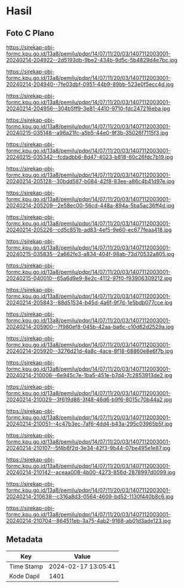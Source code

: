# Hasil

## Foto C Plano

https://sirekap-obj-formc.kpu.go.id/13a8/pemilu/pdpr/14/07/11/20/03/1407112003001-20240214-204922--2d5193db-9be2-434b-9d5c-5b4829d4e7bc.jpg

https://sirekap-obj-formc.kpu.go.id/13a8/pemilu/pdpr/14/07/11/20/03/1407112003001-20240214-204940--7fe03dbf-0951-44b9-89bb-523e0f5ecc4d.jpg

https://sirekap-obj-formc.kpu.go.id/13a8/pemilu/pdpr/14/07/11/20/03/1407112003001-20240214-204956--304b5ff9-3e81-4410-9710-fdc247216eba.jpg

https://sirekap-obj-formc.kpu.go.id/13a8/pemilu/pdpr/14/07/11/20/03/1407112003001-20240215-035148--a96a21fc-a5b5-44e0-9f3b-35026f7115f3.jpg

https://sirekap-obj-formc.kpu.go.id/13a8/pemilu/pdpr/14/07/11/20/03/1407112003001-20240215-035342--fcdadbb6-8d47-4023-b818-60c26fdc7b19.jpg

https://sirekap-obj-formc.kpu.go.id/13a8/pemilu/pdpr/14/07/11/20/03/1407112003001-20240214-205128--30bdd587-b084-42f8-83ee-a86c4b41d97e.jpg

https://sirekap-obj-formc.kpu.go.id/13a8/pemilu/pdpr/14/07/11/20/03/1407112003001-20240214-205209--2e58ec00-56cd-448a-894a-5ba5ac36ff4d.jpg

https://sirekap-obj-formc.kpu.go.id/13a8/pemilu/pdpr/14/07/11/20/03/1407112003001-20240214-205226--cd5c851b-ad83-4ef5-9e60-ec677feaa418.jpg

https://sirekap-obj-formc.kpu.go.id/13a8/pemilu/pdpr/14/07/11/20/03/1407112003001-20240215-035835--2a662fe3-a834-404f-98ab-73d70532a805.jpg

https://sirekap-obj-formc.kpu.go.id/13a8/pemilu/pdpr/14/07/11/20/03/1407112003001-20240215-040010--65a6d9e9-8e2c-4112-97f0-f93906309212.jpg

https://sirekap-obj-formc.kpu.go.id/13a8/pemilu/pdpr/14/07/11/20/03/1407112003001-20240214-205843--88d51534-b45d-4a6f-9f7d-1e5bdb077cce.jpg

https://sirekap-obj-formc.kpu.go.id/13a8/pemilu/pdpr/14/07/11/20/03/1407112003001-20240214-205900--7f980ef8-045b-42aa-ba6c-c10d62d2529a.jpg

https://sirekap-obj-formc.kpu.go.id/13a8/pemilu/pdpr/14/07/11/20/03/1407112003001-20240214-205920--3276d21d-4a8c-4ace-8f18-68860e8e6f7b.jpg

https://sirekap-obj-formc.kpu.go.id/13a8/pemilu/pdpr/14/07/11/20/03/1407112003001-20240214-210006--6e945c7e-1ba5-451e-b7d4-7c2853913de2.jpg

https://sirekap-obj-formc.kpu.go.id/13a8/pemilu/pdpr/14/07/11/20/03/1407112003001-20240214-210029--3f619d86-3f48-46d6-b9f6-8015c70b44a2.jpg

https://sirekap-obj-formc.kpu.go.id/13a8/pemilu/pdpr/14/07/11/20/03/1407112003001-20240214-210051--4c47b3ec-7af6-4dd4-b43a-295c03965b5f.jpg

https://sirekap-obj-formc.kpu.go.id/13a8/pemilu/pdpr/14/07/11/20/03/1407112003001-20240214-210107--5f4b6f2d-3e34-42f3-9b44-07be495e1e87.jpg

https://sirekap-obj-formc.kpu.go.id/13a8/pemilu/pdpr/14/07/11/20/03/1407112003001-20240214-210142--aceaa008-4b00-4273-856d-2878997d0099.jpg

https://sirekap-obj-formc.kpu.go.id/13a8/pemilu/pdpr/14/07/11/20/03/1407112003001-20240214-210638--c316a8d3-0564-4609-bd52-1130f440b8c6.jpg

https://sirekap-obj-formc.kpu.go.id/13a8/pemilu/pdpr/14/07/11/20/03/1407112003001-20240214-210704--864511eb-3a75-4ab2-9168-ab01d3ade123.jpg


## Metadata

| Key        | Value               |
| ---------- | ------------------- |
| Time Stamp | 2024-02-17 13:05:41 |
| Kode Dapil | 1401                |



